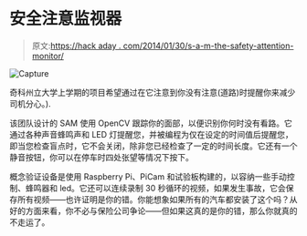 # 安全注意监视器

> 原文:[https://hack aday . com/2014/01/30/s-a-m-the-safety-attention-monitor/](https://hackaday.com/2014/01/30/s-a-m-the-safety-attention-monitor/)

![Capture](../Images/1c975bf4a253b9fc8d322e73eb9f75c1.png)

奇科州立大学上学期的项目希望通过在它注意到你没有注意(道路)时提醒你来减少司机分心。).

该团队设计的 SAM 使用 OpenCV 跟踪你的面部，以便识别你何时没有看路。它通过各种声音蜂鸣声和 LED 灯提醒您，并被编程为仅在设定的时间值后提醒您，即当您检查盲点时，它不会关闭，除非您已经检查了一定的时间长度。它还有一个静音按钮，你可以在停车时四处张望等情况下按下。

概念验证设备是使用 Raspberry Pi、PiCam 和试验板构建的，以容纳一些手动控制、蜂鸣器和 led。它还可以连续录制 30 秒循环的视频，如果发生事故，它会保存所有视频——也许证明是你的错。你能想象如果所有的汽车都安装了这个吗？从好的方面来看，你不必与保险公司争论——但如果这真的是你的错，那么你就真的不走运了。